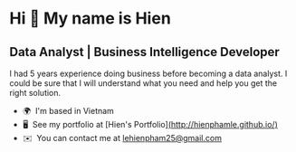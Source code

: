 Hi 👋 My name is Hien
=====================

Data Analyst | Business Intelligence Developer
----------------------------------------------

I had 5 years experience doing business before becoming a data analyst. I could be sure that I will understand what you need and help you get the right solution.

*   🌍  I'm based in Vietnam
*   🖥️  See my portfolio at [Hien's Portfolio][(http://hienphamle.github.io/)](https://mavenanalytics.io/profile/Hien-Pham-Le/206809735)
*   ✉️  You can contact me at [lehienpham25@gmail.com](mailto:lehienpham25@gmail.com)
